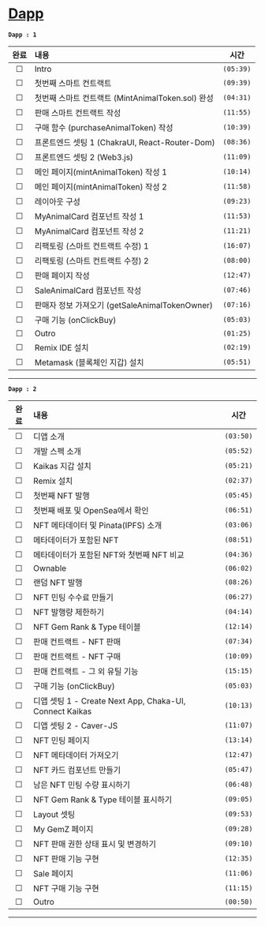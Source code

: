 # [Dapp](https://www.inflearn.com/course/%EB%94%94%EC%95%B1-%ED%94%84%EB%A1%9C%EC%A0%9D%ED%8A%B8#)

**`Dapp : 1`**

<!-- 미완료 &#9744; -->
<!-- 완료 &#9745; -->

|  완료   | 내용                                              |   시간    |
| :-----: | :------------------------------------------------ | :-------: |
| &#9744; | Intro                                             | `(05:39)` |
| &#9744; | 첫번째 스마트 컨트랙트                            | `(09:39)` |
| &#9744; | 첫번째 스마트 컨트랙트 (MintAnimalToken.sol) 완성 | `(04:31)` |
| &#9744; | 판매 스마트 컨트랙트 작성                         | `(11:55)` |
| &#9744; | 구매 함수 (purchaseAnimalToken) 작성              | `(10:39)` |
| &#9744; | 프론트엔드 셋팅 1 (ChakraUI, React-Router-Dom)    | `(08:36)` |
| &#9744; | 프론트엔드 셋팅 2 (Web3.js)                       | `(11:09)` |
| &#9744; | 메인 페이지(mintAnimalToken) 작성 1               | `(10:14)` |
| &#9744; | 메인 페이지(mintAnimalToken) 작성 2               | `(11:58)` |
| &#9744; | 레이아웃 구성                                     | `(09:23)` |
| &#9744; | MyAnimalCard 컴포넌트 작성 1                      | `(11:53)` |
| &#9744; | MyAnimalCard 컴포넌트 작성 2                      | `(11:21)` |
| &#9744; | 리팩토링 (스마트 컨트랙트 수정) 1                 | `(16:07)` |
| &#9744; | 리팩토링 (스마트 컨트랙트 수정) 2                 | `(08:00)` |
| &#9744; | 판매 페이지 작성                                  | `(12:47)` |
| &#9744; | SaleAnimalCard 컴포넌트 작성                      | `(07:46)` |
| &#9744; | 판매자 정보 가져오기 (getSaleAnimalTokenOwner)    | `(07:16)` |
| &#9744; | 구매 기능 (onClickBuy)                            | `(05:03)` |
| &#9744; | Outro                                             | `(01:25)` |
| &#9744; | Remix IDE 설치                                    | `(02:19)` |
| &#9744; | Metamask (블록체인 지갑) 설치                     | `(05:51)` |

---

**`Dapp : 2`**

<!-- 미완료 &#9744; -->
<!-- 완료 &#9745; -->

|  완료   | 내용                                                    |   시간    |
| :-----: | :------------------------------------------------------ | :-------: |
| &#9744; | 디앱 소개                                               | `(03:50)` |
| &#9744; | 개발 스펙 소개                                          | `(05:52)` |
| &#9744; | Kaikas 지갑 설치                                        | `(05:21)` |
| &#9744; | Remix 설치                                              | `(02:37)` |
| &#9744; | 첫번째 NFT 발행                                         | `(05:45)` |
| &#9744; | 첫번째 배포 및 OpenSea에서 확인                         | `(06:51)` |
| &#9744; | NFT 메타데이터 및 Pinata(IPFS) 소개                     | `(03:06)` |
| &#9744; | 메타데이터가 포함된 NFT                                 | `(08:51)` |
| &#9744; | 메타데이터가 포함된 NFT와 첫번째 NFT 비교               | `(04:36)` |
| &#9744; | Ownable                                                 | `(06:02)` |
| &#9744; | 랜덤 NFT 발행                                           | `(08:26)` |
| &#9744; | NFT 민팅 수수료 만들기                                  | `(06:27)` |
| &#9744; | NFT 발행량 제한하기                                     | `(04:14)` |
| &#9744; | NFT Gem Rank & Type 테이블                              | `(12:14)` |
| &#9744; | 판매 컨트랙트 - NFT 판매                                | `(07:34)` |
| &#9744; | 판매 컨트랙트 - NFT 구매                                | `(10:09)` |
| &#9744; | 판매 컨트랙트 - 그 외 유틸 기능                         | `(15:15)` |
| &#9744; | 구매 기능 (onClickBuy)                                  | `(05:03)` |
| &#9744; | 디앱 셋팅 1 - Create Next App, Chaka-UI, Connect Kaikas | `(10:13)` |
| &#9744; | 디앱 셋팅 2 - Caver-JS                                  | `(11:07)` |
| &#9744; | NFT 민팅 페이지                                         | `(13:14)` |
| &#9744; | NFT 메타데이터 가져오기                                 | `(12:47)` |
| &#9744; | NFT 카드 컴포넌트 만들기                                | `(05:47)` |
| &#9744; | 남은 NFT 민팅 수량 표시하기                             | `(06:48)` |
| &#9744; | NFT Gem Rank & Type 테이블 표시하기                     | `(09:05)` |
| &#9744; | Layout 셋팅                                             | `(09:53)` |
| &#9744; | My GemZ 페이지                                          | `(09:28)` |
| &#9744; | NFT 판매 권한 상태 표시 및 변경하기                     | `(09:10)` |
| &#9744; | NFT 판매 기능 구현                                      | `(12:35)` |
| &#9744; | Sale 페이지                                             | `(11:06)` |
| &#9744; | NFT 구매 기능 구현                                      | `(11:15)` |
| &#9744; | Outro                                                   | `(00:50)` |

---
